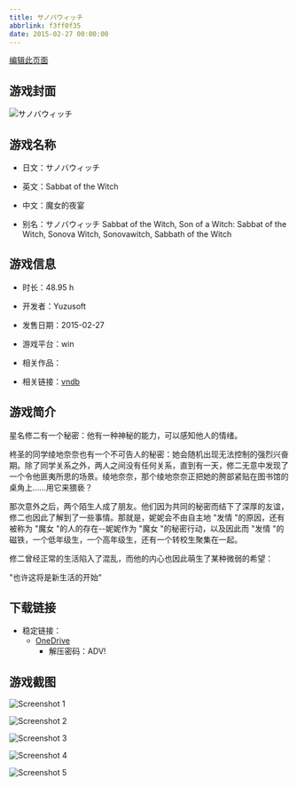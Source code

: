 ```yaml
---
title: サノバウィッチ
abbrlink: f3ff0f35
date: 2015-02-27 00:00:00
---
```

[编辑此页面](https://github.com/ACG-3/ADV3-source/blob/main/source/_posts/games/%E3%82%B5%E3%83%8E%E3%83%90%E3%82%A6%E3%82%A3%E3%83%83%E3%83%81.md)

## 游戏封面

![サノバウィッチ](https://pan.timero.xyz/d/onedrive/img_lib_001/%E3%82%B5%E3%83%8E%E3%83%90%E3%82%A6%E3%82%A3%E3%83%83%E3%83%81_cover.avif)


## 游戏名称

- 日文：サノバウィッチ
- 英文：Sabbat of the Witch
- 中文：魔女的夜宴

- 别名：サノバウィッチ Sabbat of the Witch, Son of a Witch: Sabbat of the Witch, Sonova Witch, Sonovawitch, Sabbath of the Witch


## 游戏信息

- 时长：48.95 h
- 开发者：Yuzusoft
- 发售日期：2015-02-27
- 游戏平台：win
- 相关作品：

- 相关链接：[vndb](https://vndb.org/v16044)


## 游戏简介

星名修二有一个秘密：他有一种神秘的能力，可以感知他人的情绪。

柊圣的同学绫地奈奈也有一个不可告人的秘密：她会随机出现无法控制的强烈兴奋期。除了同学关系之外，两人之间没有任何关系，直到有一天，修二无意中发现了一个令他匪夷所思的场景。绫地奈奈，那个绫地奈奈正把她的胯部紧贴在图书馆的桌角上......用它来猥亵？

那次意外之后，两个陌生人成了朋友。他们因为共同的秘密而结下了深厚的友谊，修二也因此了解到了一些事情。那就是，妮妮会不由自主地 "发情 "的原因，还有被称为 "魔女 "的人的存在--妮妮作为 "魔女 "的秘密行动，以及因此而 "发情 "的磁铁，一个低年级生，一个高年级生，还有一个转校生聚集在一起。

修二曾经正常的生活陷入了混乱，而他的内心也因此萌生了某种微弱的希望：

"也许这将是新生活的开始"




## 下载链接

- 稳定链接：
    - [OneDrive](https://pan.timero.xyz/onedrive/adv_lib_001/%E3%82%B5%E3%83%8E%E3%83%90%E3%82%A6%E3%82%A3%E3%83%83%E3%83%81)
        - 解压密码：ADV!



## 游戏截图


![Screenshot 1](https://pan.timero.xyz/d/onedrive/img_lib_001/%E3%82%B5%E3%83%8E%E3%83%90%E3%82%A6%E3%82%A3%E3%83%83%E3%83%81_Screenshot_1.avif)

![Screenshot 2](https://pan.timero.xyz/d/onedrive/img_lib_001/%E3%82%B5%E3%83%8E%E3%83%90%E3%82%A6%E3%82%A3%E3%83%83%E3%83%81_Screenshot_2.avif)

![Screenshot 3](https://pan.timero.xyz/d/onedrive/img_lib_001/%E3%82%B5%E3%83%8E%E3%83%90%E3%82%A6%E3%82%A3%E3%83%83%E3%83%81_Screenshot_3.avif)

![Screenshot 4](https://pan.timero.xyz/d/onedrive/img_lib_001/%E3%82%B5%E3%83%8E%E3%83%90%E3%82%A6%E3%82%A3%E3%83%83%E3%83%81_Screenshot_4.avif)

![Screenshot 5](https://pan.timero.xyz/d/onedrive/img_lib_001/%E3%82%B5%E3%83%8E%E3%83%90%E3%82%A6%E3%82%A3%E3%83%83%E3%83%81_Screenshot_5.avif)

